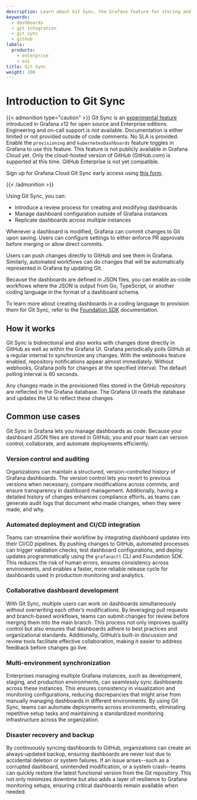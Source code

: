 ```yaml
---
description: Learn about Git Sync, the Grafana feature for storing and managing dashboards within GitHub repositories.
keywords:
  - dashboards
  - git integration
  - git sync
  - github
labels:
  products:
    - enterprise
    - oss
title: Git Sync
weight: 100
---
```


# Introduction to Git Sync

{{< admonition type="caution" >}}
Git Sync is an [experimental feature](https://grafana.com/docs/release-life-cycle/) introduced in Grafana v12 for open source and Enterprise editions. Engineering and on-call support is not available. Documentation is either limited or not provided outside of code comments. No SLA is provided. Enable the `provisioning` and `kubernetesDashboards` feature toggles in Grafana to use this feature. This feature is not publicly available in Grafana Cloud yet. Only the cloud-hosted version of GitHub (GitHub.com) is supported at this time. GitHub Enterprise is not yet compatible.

Sign up for Grafana Cloud Git Sync early access using [this form](https://forms.gle/WKkR3EVMcbqsNnkD9).

{{< /admonition >}}

Using Git Sync, you can:

- Introduce a review process for creating and modifying dashboards
- Manage dashboard configuration outside of Grafana instances
- Replicate dashboards across multiple instances

Whenever a dashboard is modified, Grafana can commit changes to Git upon saving. Users can configure settings to either enforce PR approvals before merging or allow direct commits.

Users can push changes directly to GitHub and see them in Grafana. Similarly, automated workflows can do changes that will be automatically represented in Grafana by updating Git.

Because the dashboards are defined in JSON files, you can enable as-code workflows where the JSON is output from Go, TypeScript, or another coding language in the format of a dashboard schema.

To learn more about creating dashboards in a coding language to provision them for Git Sync, refer to the [Foundation SDK](https://grafana.com/docs/grafana/<GRAFANA_VERSION>/observability-as-code/foundation-sdk) documentation.

## How it works

Git Sync is bidirectional and also works with changes done directly in GitHub as well as within the Grafana UI.
Grafana periodically polls GitHub at a regular internal to synchronize any changes.
With the webhooks feature enabled, repository notifications appear almost immediately.
Without webhooks, Grafana polls for changes at the specified interval.
The default polling interval is 60 seconds.

Any changes made in the provisioned files stored in the GitHub repository are reflected in the Grafana database.
The Grafana UI reads the database and updates the UI to reflect these changes.

## Common use cases

Git Sync in Grafana lets you manage dashboards as code.
Because your dashboard JSON files are stored in GitHub, you and your team can version control, collaborate, and automate deployments efficiently.

### Version control and auditing

Organizations can maintain a structured, version-controlled history of Grafana dashboards.
The version control lets you revert to previous versions when necessary, compare modifications across commits, and ensure transparency in dashboard management.
Additionally, having a detailed history of changes enhances compliance efforts, as teams can generate audit logs that document who made changes, when they were made, and why.

### Automated deployment and CI/CD integration

Teams can streamline their workflow by integrating dashboard updates into their CI/CD pipelines.
By pushing changes to GitHub, automated processes can trigger validation checks, test dashboard configurations, and deploy updates programmatically using the `grafanactl` CLI and Foundation SDK.
This reduces the risk of human errors, ensures consistency across environments, and enables a faster, more reliable release cycle for dashboards used in production monitoring and analytics.

### Collaborative dashboard development

With Git Sync, multiple users can work on dashboards simultaneously without overwriting each other’s modifications.
By leveraging pull requests and branch-based workflows, teams can submit changes for review before merging them into the main branch. This process not only improves quality control but also ensures that dashboards adhere to best practices and organizational standards. Additionally, GitHub’s built-in discussion and review tools facilitate effective collaboration, making it easier to address feedback before changes go live.

### Multi-environment synchronization

Enterprises managing multiple Grafana instances, such as development, staging, and production environments, can seamlessly sync dashboards across these instances.
This ensures consistency in visualization and monitoring configurations, reducing discrepancies that might arise from manually managing dashboards in different environments.
By using Git Sync, teams can automate deployments across environments, eliminating repetitive setup tasks and maintaining a standardized monitoring infrastructure across the organization.

### Disaster recovery and backup

By continuously syncing dashboards to GitHub, organizations can create an always-updated backup, ensuring dashboards are never lost due to accidental deletion or system failures.
If an issue arises--such as a corrupted dashboard, unintended modification, or a system crash--teams can quickly restore the latest functional version from the Git repository.
This not only minimizes downtime but also adds a layer of resilience to Grafana monitoring setups, ensuring critical dashboards remain available when needed.
